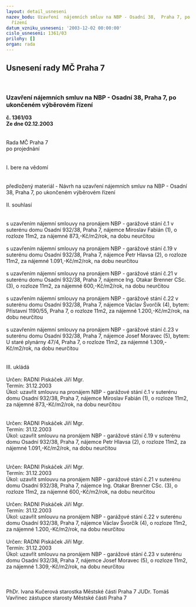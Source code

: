 ```yaml
---
layout: detail_usneseni
nazev_bodu: Uzavření  nájemních smluv na NBP - Osadní 38,  Praha 7, po ukončeném výběrovém
  řízení
datum_vzniku_usneseni: '2003-12-02 00:00:00'
cislo_usneseni: 1361/03
prilohy: []
organ: rada
---
```

<div id="ucUsn_pList" class="usn">
	<span><h2>Usnesení rady MČ Praha 7 </h2>
<br></span><div class="standBody">
<span><h3>Uzavření  nájemních smluv na NBP - Osadní 38,  Praha 7, po ukončeném výběrovém řízení</h3></span><div class="center">
		<strong>č. 1361/03</strong><br>
	</div>
<div class="center">
		<strong>Ze dne 02.12.2003</strong><br><br>
	</div>
<br>Rada MČ Praha 7<br>po projednání<br><br><br>I.	bere na vědomí<br><br> <br>předložený materiál - Návrh na uzavření  nájemních smluv na NBP - Osadní 38,  Praha 7, po ukončeném výběrovém řízení<br><br>II.	souhlasí <br><br><br>s uzavřením  nájemní smlouvy na pronájem NBP - garážové stání č.1 v suterénu domu Osadní 932/38, Praha 7, nájemce Miroslav Fabián (1), o rozloze 11m2, za nájemné 873,-Kč/m2/rok, na dobu neurčitou<br><br>s uzavřením  nájemní smlouvy na pronájem NBP - garážové stání č.19 v suterénu domu Osadní 932/38, Praha 7, nájemce Petr Hlavsa (2), o rozloze 11m2, za nájemné 1.091,-Kč/m2/rok, na dobu neurčitou<br><br>s uzavřením  nájemní smlouvy na pronájem NBP - garážové stání č.21 v suterénu domu Osadní 932/38, Praha 7, nájemce Ing. Otakar Brenner CSc. (3), o rozloze 11m2,  za nájemné  600,-Kč/m2/rok, na dobu neurčitou<br><br>s uzavřením  nájemní smlouvy na pronájem NBP - garážové stání č.22 v suterénu domu Osadní 932/38, Praha 7, nájemce Václav Švorčík (4), bytem: Přístavní 1190/55, Praha 7, o rozloze 11m2,  za nájemné  1.200,-Kč/m2/rok, na dobu neurčitou<br><br>s uzavřením  nájemní smlouvy na pronájem NBP - garážové stání č.23 v suterénu domu Osadní 932/38, Praha 7, nájemce Josef Moravec (5), bytem: U staré plynárny 47/4, Praha 7, o rozloze 11m2,  za nájemné  1.309,-Kč/m2/rok, na dobu neurčitou<br><br><br>III.	ukládá <br><br>Určen:	RADNI Piskáček Jiří Mgr.<br>Termín: 31.12.2003<br>Úkol:	uzavřít  smlouvu na pronájem NBP -  garážové stání č.1 v suterénu domu Osadní 932/38, Praha 7, nájemce Miroslav Fabián (1), o rozloze 11m2,  za nájemné  873,-Kč/m2/rok, na dobu neurčitou<br> <br> <br>Určen:	RADNI Piskáček Jiří Mgr.<br>Termín: 31.12.2003<br>Úkol:	uzavřít  smlouvu na pronájem NBP - garážové stání č.19 v suterénu domu Osadní 932/38, Praha 7, nájemce Petr Hlavsa (2), o rozloze 11m2,  za nájemné  1.091,-Kč/m2/rok, na dobu neurčitou<br> <br><br>Určen:	RADNI Piskáček Jiří Mgr.<br>Termín: 31.12.2003<br>Úkol:	uzavřít  smlouvu na pronájem NBP - garážové stání č.21 v suterénu domu Osadní 932/38, Praha 7, nájemce Ing. Otakar Brenner CSc. (3), o rozloze 11m2,  za nájemné  600,-Kč/m2/rok, na dobu neurčitou<br> <br>Určen:	RADNI Piskáček Jiří Mgr.<br>Termín: 31.12.2003<br>Úkol:	uzavřít  smlouvu na pronájem NBP - garážové stání č.22 v suterénu domu Osadní 932/38, Praha 7, nájemce Václav Švorčík (4), o rozloze 11m2,  za nájemné  1.200,-Kč/m2/rok, na dobu neurčitou<br> <br>Určen:	RADNI Piskáček Jiří Mgr.<br>Termín: 31.12.2003<br>Úkol:	 uzavřít  smlouvu na pronájem NBP - garážové stání č.23 v suterénu domu Osadní 932/38, Praha 7, nájemce Josef Moravec (5), o rozloze 11m2,  za nájemné  1.309,-Kč/m2/rok, na dobu neurčitou<br> <br> <br>	<br>PhDr. Ivana Kučerová starostka Městské části Praha 7	 JUDr. Tomáš Vavřinec zástupce starosty Městské části Praha 7<br>	<br><br>
</div>
</div>